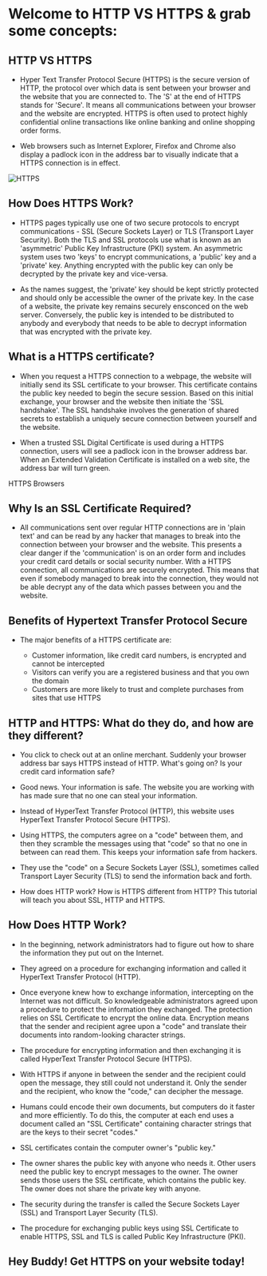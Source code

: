 # Welcome to HTTP VS HTTPS & grab some concepts:

## HTTP VS HTTPS

- Hyper Text Transfer Protocol Secure (HTTPS) is the secure version of HTTP, the protocol over which data is sent between your browser and the website that you are connected to. The 'S' at the end of HTTPS stands for 'Secure'. It means all communications between your browser and the website are encrypted. HTTPS is often used to protect highly confidential online transactions like online banking and online shopping order forms.

- Web browsers such as Internet Explorer, Firefox and Chrome also display a padlock icon in the address bar to visually indicate that a HTTPS connection is in effect.

![HTTPS](https://www.instantssl.com/images/http-vs-https.png)

## How Does HTTPS Work?

- HTTPS pages typically use one of two secure protocols to encrypt communications - SSL (Secure Sockets Layer) or TLS (Transport Layer Security). Both the TLS and SSL protocols use what is known as an 'asymmetric' Public Key Infrastructure (PKI) system. An asymmetric system uses two 'keys' to encrypt communications, a 'public' key and a 'private' key. Anything encrypted with the public key can only be decrypted by the private key and vice-versa.

- As the names suggest, the 'private' key should be kept strictly protected and should only be accessible the owner of the private key. In the case of a website, the private key remains securely ensconced on the web server. Conversely, the public key is intended to be distributed to anybody and everybody that needs to be able to decrypt information that was encrypted with the private key.

## What is a HTTPS certificate?

- When you request a HTTPS connection to a webpage, the website will initially send its SSL certificate to your browser. This certificate contains the public key needed to begin the secure session. Based on this initial exchange, your browser and the website then initiate the 'SSL handshake'. The SSL handshake involves the generation of shared secrets to establish a uniquely secure connection between yourself and the website.

- When a trusted SSL Digital Certificate is used during a HTTPS connection, users will see a padlock icon in the browser address bar. When an Extended Validation Certificate is installed on a web site, the address bar will turn green.

HTTPS Browsers

## Why Is an SSL Certificate Required?

- All communications sent over regular HTTP connections are in 'plain text' and can be read by any hacker that manages to break into the connection between your browser and the website. This presents a clear danger if the 'communication' is on an order form and includes your credit card details or social security number. With a HTTPS connection, all communications are securely encrypted. This means that even if somebody managed to break into the connection, they would not be able decrypt any of the data which passes between you and the website.

## Benefits of Hypertext Transfer Protocol Secure

- The major benefits of a HTTPS certificate are:

	- Customer information, like credit card numbers, is encrypted and cannot be intercepted
	- Visitors can verify you are a registered business and that you own the domain
	- Customers are more likely to trust and complete purchases from sites that use HTTPS

## HTTP and HTTPS: What do they do, and how are they different?

- You click to check out at an online merchant. Suddenly your browser address bar says HTTPS instead of HTTP. What's going on? Is your credit card information safe?

- Good news. Your information is safe. The website you are working with has made sure that no one can steal your information.

- Instead of HyperText Transfer Protocol (HTTP), this website uses HyperText Transfer Protocol Secure (HTTPS).

- Using HTTPS, the computers agree on a "code" between them, and then they scramble the messages using that "code" so that no one in between can read them. This keeps your information safe from hackers.

- They use the "code" on a Secure Sockets Layer (SSL), sometimes called Transport Layer Security (TLS) to send the information back and forth.

- How does HTTP work? How is HTTPS different from HTTP? This tutorial will teach you about SSL, HTTP and HTTPS.

## How Does HTTP Work?

- In the beginning, network administrators had to figure out how to share the information they put out on the Internet.

- They agreed on a procedure for exchanging information and called it HyperText Transfer Protocol (HTTP).

- Once everyone knew how to exchange information, intercepting on the Internet was not difficult. So knowledgeable administrators agreed upon a procedure to protect the information they exchanged. The protection relies on SSL Certificate to encrypt the online data. Encryption means that the sender and recipient agree upon a "code" and translate their documents into random-looking character strings.

- The procedure for encrypting information and then exchanging it is called HyperText Transfer Protocol Secure (HTTPS).

- With HTTPS if anyone in between the sender and the recipient could open the message, they still could not understand it. Only the sender and the recipient, who know the "code," can decipher the message.

- Humans could encode their own documents, but computers do it faster and more efficiently. To do this, the computer at each end uses a document called an "SSL Certificate" containing character strings that are the keys to their secret "codes."

- SSL certificates contain the computer owner's "public key."

- The owner shares the public key with anyone who needs it. Other users need the public key to encrypt messages to the owner. The owner sends those users the SSL certificate, which contains the public key. The owner does not share the private key with anyone.

- The security during the transfer is called the Secure Sockets Layer (SSL) and Transport Layer Security (TLS).

- The procedure for exchanging public keys using SSL Certificate to enable HTTPS, SSL and TLS is called Public Key Infrastructure (PKI).

## Hey Buddy! Get HTTPS on your website today!
